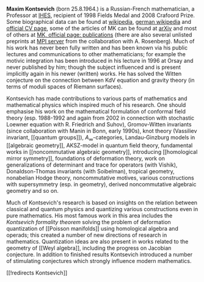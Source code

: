 __Maxim Kontsevich__ (born 25.8.1964.) is a Russian-French mathematician, a Professor at [IHES](http://www.ihes.fr), recipient of 1998 Fields Medal and 2008 Crafoord Prize. Some biographical data can be found at [wikipedia](http://en.wikipedia.org/wiki/Maxim_Kontsevich), [german wikipedia](http://de.wikipedia.org/wiki/Maxim_Lwowitsch_Konzewitsch) and [official CV page](http://193.51.104.7/~maxim/CVAnglais.html), some of the articles of MK can be found at [arXiv](http://arxiv.org) and most of others at [MK, official page: publications](http://193.51.104.7/~maxim/publicationsanglais.html) (there are also several unlisted preprints at [MPI server](http://www.mpim-bonn.mpg.de/Research/MPIM+Preprint+Series/) from the collaboration with A. Rosenberg). Much of his work has never been fully written and has been known via his public lectures and communications to other mathematicians; for example the motivic integration has been introduced in his lecture in 1996 at Orsay and never published by him; though the subject influenced and is present implicitly again in his newer (written) works. He has solved the Witten conjecture on the connection between KdV equation and gravity theory (in terms of moduli spaces of Riemann surfaces). 

Kontsevich has made contributions to various parts of mathematics and mathematical physics which inspired much of his research. One should emphasise his work on the mathematical formulation of conformal field theory (esp. 1988-1992 and again from 2002 in connection with stochastic Loewner equation with R. Friedrich and Suhov), Gromov-Witten invariants (since collaboration with Manin in Bonn, early 1990s), knot theory (Vassiliev invariant, [[quantum groups]]), $A_\infty$-categories, Landau-Ginzburg models in [[algebraic geometry]], AKSZ-model in quantum field theory, fundamental works in [[noncommutative algebraic geometry]], introducing [[homological mirror symmetry]], foundations of deformation theory, work on generalizations of determinant and trace for operators (with Vishik), Donaldson-Thomas invariants (with Soibelman), tropical geometry, nonabelian Hodge theory, noncommutative motives, various constructions with supersymmetry (esp. in geometry), derived noncommutative algebraic geometry and so on. 

Much of Kontsevich's research is based on insights on the relation between classical and quantum physics and quantizing various constructions even in pure mathematics. His most famous work in this area includes the _Kontsevich formality theorem_ solving the problem of deformation quantization of [[Poisson manifolds]] using homological algebra and operads; this created a number of new directions of research in mathematics. Quantization ideas are also present in works related to the geometry of [[Weyl algebra]], including the progress on Jacobian conjecture. In addition to finished results Kontsevich introduced a number of stimulating conjectures which strongly influence modern mathematics.  

[[!redirects Kontsevich]]